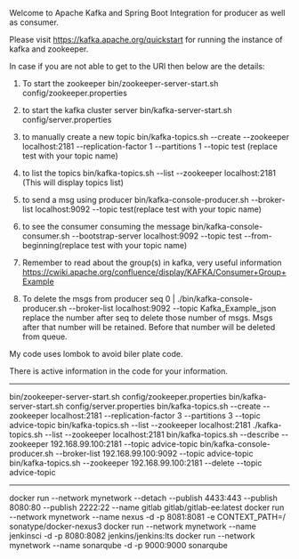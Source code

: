 Welcome to Apache Kafka and Spring Boot Integration for producer as well as consumer.

Please visit https://kafka.apache.org/quickstart for running the instance of kafka and zookeeper.

In case if you are not able to get to the URl then below are the details:

1. To start the zookeeper
bin/zookeeper-server-start.sh config/zookeeper.properties

2. to start the kafka cluster server
bin/kafka-server-start.sh config/server.properties

3. to manually create a new topic
bin/kafka-topics.sh --create --zookeeper localhost:2181 --replication-factor 1 --partitions 1 --topic test (replace test with your topic name)

4. to list the topics
bin/kafka-topics.sh --list --zookeeper localhost:2181 (This will display topics list)

5. to send a msg using producer
bin/kafka-console-producer.sh --broker-list localhost:9092 --topic test(replace test with your topic name)

6. to see the consumer consuming the message
bin/kafka-console-consumer.sh --bootstrap-server localhost:9092 --topic test --from-beginning(replace test with your topic name)

7. Remember to read about the group(s) in kafka, very useful information
https://cwiki.apache.org/confluence/display/KAFKA/Consumer+Group+Example

8. To delete the msgs from producer
seq 0 | ./bin/kafka-console-producer.sh --broker-list localhost:9092 --topic Kafka_Example_json
replace the number after seq to delete those number of msgs. Msgs after that number will be retained. Before that number will be deleted from queue.

My code uses lombok to avoid biler plate code.

There is active information in the code for your information.

----

bin/zookeeper-server-start.sh config/zookeeper.properties
bin/kafka-server-start.sh config/server.properties
bin/kafka-topics.sh --create --zookeeper localhost:2181 --replication-factor 3 --partitions 3 --topic advice-topic
bin/kafka-topics.sh --list --zookeeper localhost:2181
./kafka-topics.sh --list --zookeeper localhost:2181
bin/kafka-topics.sh --describe --zookeeper 192.168.99.100:2181 --topic advice-topic
bin/kafka-console-producer.sh --broker-list 192.168.99.100:9092 --topic advice-topic
bin/kafka-topics.sh --zookeeper 192.168.99.100:2181 --delete --topic advice-topic

---

docker run --network mynetwork --detach --publish 4433:443 --publish 8080:80 --publish 2222:22 --name gitlab  gitlab/gitlab-ee:latest
docker run --network mynetwork --name nexus -d -p 8081:8081  -e CONTEXT_PATH=/ sonatype/docker-nexus3
docker run --network mynetwork --name jenkinsci -d -p 8080:8082 jenkins/jenkins:lts
docker run --network mynetwork --name sonarqube -d -p 9000:9000 sonarqube